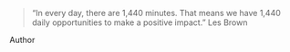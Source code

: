 >“In every day, there are 1,440 minutes. That means we have 1,440 daily opportunities to make a
positive impact.”
Les Brown

Author